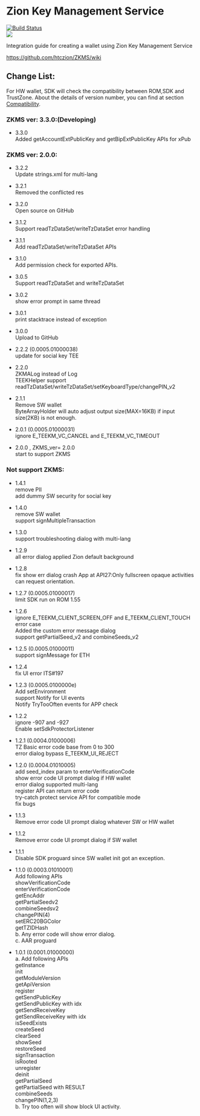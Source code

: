 # Zion Key Management Service

[![Build Status](https://travis-ci.com/htczion/ZKMS.svg?branch=master)](https://travis-ci.com/htczion/ZKMS)  
[![](https://jitpack.io/v/htczion/ZKMS.svg)](https://jitpack.io/#htczion/ZKMS)  

Integration guide for creating a wallet using Zion Key Management Service

https://github.com/htczion/ZKMS/wiki


## Change List:  
For HW wallet, SDK will check the compatibility between ROM,SDK and TrustZone. 
About the details of version number, you can find at section [Compatibility](https://github.com/htczion/ZKMS/wiki#compatibility).  

### ZKMS ver: 3.3.0:(Developing)   

- 3.3.0  
    Added getAccountExtPublicKey and getBipExtPublicKey APIs for xPub  
    
### ZKMS ver: 2.0.0:   

- 3.2.2  
    Update strings.xml for multi-lang  
  
- 3.2.1  
    Removed the conflicted res  
  
- 3.2.0  
    Open source on GitHub  
  
- 3.1.2  
   Support readTzDataSet/writeTzDataSet error handling  
  
- 3.1.1  
   Add readTzDataSet/writeTzDataSet APIs  
  
- 3.1.0  
   Add permission check for exported APIs.  
  
- 3.0.5  
   Support readTzDataSet and writeTzDataSet  
  
- 3.0.2  
   show error prompt in same thread  
  
- 3.0.1  
   print stacktrace instead of exception  
  
- 3.0.0  
   Upload to GitHub  
     
- 2.2.2 (0.0005.01000038)  
   update for social key TEE  
  
- 2.2.0  
   ZKMALog instead of Log  
   TEEKHelper support readTzDataSet/writeTzDataSet/setKeyboardType/changePIN_v2  
  
- 2.1.1  
   Remove SW wallet  
   ByteArrayHolder will auto adjust output size(MAX=16KB) if input size(2KB) is not enough.  
  
- 2.0.1 (0.0005.01000031)  
   ignore E_TEEKM_VC_CANCEL and E_TEEKM_VC_TIMEOUT  
  
- 2.0.0 , ZKMS_ver= 2.0.0  
   start to support ZKMS  
  
### Not support ZKMS:   
  
- 1.4.1  
  remove PII  
  add dummy SW security for social key  
  
- 1.4.0  
  remove SW wallet  
  support signMultipleTransaction  
  
- 1.3.0  
  support troubleshooting dialog with multi-lang  
  
- 1.2.9  
  all error dialog applied Zion default background  
  
- 1.2.8  
  fix show err dialog crash App at API27:Only fullscreen opaque activities can request orientation.  
  
- 1.2.7 (0.0005.01000017)  
  limit SDK run on ROM 1.55  
  
- 1.2.6  
  ignore E_TEEKM_CLIENT_SCREEN_OFF and E_TEEKM_CLIENT_TOUCH error case  
  Added the custom error message dialog  
  support getPartialSeed_v2 and combineSeeds_v2  
  
- 1.2.5 (0.0005.01000011)  
  support signMessage for ETH  
  
- 1.2.4  
  fix UI error ITS#197  
  
- 1.2.3 (0.0005.0100000e)  
  Add setEnvironment  
  support Notify for UI events  
  Notify TryTooOften events for APP check  
  
- 1.2.2  
  ignore -907 and -927  
  Enable setSdkProtectorListener  
  
- 1.2.1 (0.0004.01000006)  
  TZ Basic error code base from 0 to 300  
  error dialog bypass E_TEEKM_UI_REJECT  
  
- 1.2.0 (0.0004.01010005)  
  add seed_index param to enterVerificationCode  
  show error code UI prompt dialog if HW wallet  
  error dialog supported multi-lang  
  register API can return error code  
  try-catch protect service API for compatible mode  
  fix bugs  
  
- 1.1.3  
  Remove error code UI prompt dialog whatever SW or HW wallet  
  
- 1.1.2  
  Remove error code UI prompt dialog if SW wallet  
  
- 1.1.1  
  Disable SDK proguard since SW wallet init got an exception.  
  
- 1.1.0 (0.0003.01010001)  
  Add following APIs  
	showVerificationCode  
	enterVerificationCode  
	getEncAddr  
	getPartialSeedv2  
	combineSeedsv2  
	changePIN(4)  
	setERC20BGColor  
	getTZIDHash  
  b. Any error code will show error dialog.  
  c. AAR proguard  
  
- 1.0.1 (0.0001.01000000)  
  a. Add following APIs  
	getInstance  
	init  
	getModuleVersion  
	getApiVersion  
	register  
	getSendPublicKey  
	getSendPublicKey with idx  
	getSendReceiveKey  
	getSendReceiveKey with idx  
	isSeedExists  
	createSeed  
	clearSeed  
	showSeed  
	restoreSeed  
	signTransaction  
	isRooted  
	unregister  
	deinit  
	getPartialSeed  
	getPartialSeed with RESULT  
	combineSeeds  
	changePIN(1,2,3)  
  b. Try too often will show block UI activity.	  
